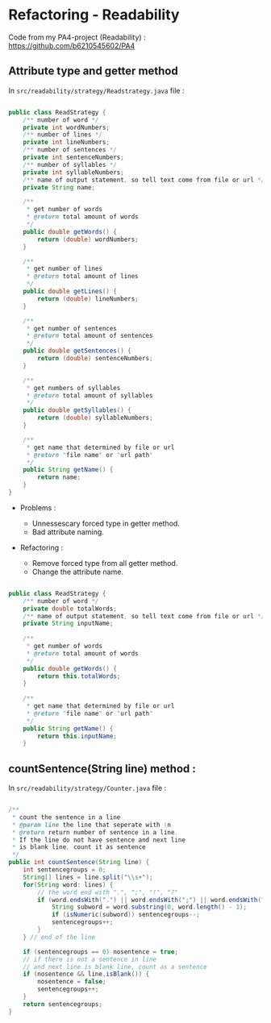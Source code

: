 # Refactoring - Readability

Code from my PA4-project (Readability) : https://github.com/b6210545602/PA4

## Attribute type and getter method

In `src/readability/strategy/Readstrategy.java` file :

``` java

public class ReadStrategy {
    /** number of word */
    private int wordNumbers;
    /** number of lines */
    private int lineNumbers;
    /** number of sentences */
    private int sentenceNumbers;
    /** number of syllables */
    private int syllableNumbers;
    /** name of output statement, so tell text come from file or url */
    private String name;

    /**
     * get number of words
     * @return total amount of words 
     */
    public double getWords() {
        return (double) wordNumbers;
    }

    /**
     * get number of lines
     * @return total amount of lines
     */
    public double getLines() {
        return (double) lineNumbers;
    }

    /**
     * get number of sentences
     * @return total amount of sentences
     */
    public double getSentences() {
        return (double) sentenceNumbers;
    }

    /**
     * get numbers of syllables
     * @return total amount of syllables
     */
    public double getSyllables() {
        return (double) syllableNumbers;
    }

    /**
     * get name that determined by file or url
     * @return "file name" or "url path"
     */
    public String getName() {
        return name;
    }
}

```

- Problems :
    - Unnessescary forced type in getter method.
    - Bad attribute naming.
    
- Refactoring :
    - Remove forced type from all getter method.
    - Change the attribute name.
    
``` java

public class ReadStrategy {
    /** number of word */
    private double totalWords; 
    /** name of output statement, so tell text come from file or url */
    private String inputName;
    
    /**
     * get number of words
     * @return total amount of words 
     */
    public double getWords() {
        return this.totalWords;
    }
    
    /**
     * get name that determined by file or url
     * @return "file name" or "url path"
     */
    public String getName() {
        return this.inputName;
    }

```

## countSentence(String line) method :

In `src/readability/strategy/Counter.java` file :

``` java

/**
 * count the sentence in a line
 * @param line the line that seperate with \n 
 * @return return number of sentence in a line. 
 * If the line do not have sentence and next line
 * is blank line, count it as sentence
 */
public int countSentence(String line) {
    int sentencegroups = 0;
    String[] lines = line.split("\\s+");
    for(String word: lines) {
        // the word end with ".", ";", "!", "?"
        if (word.endsWith(".") || word.endsWith(";") || word.endsWith("!") || word.endsWith("?")) {
            String subword = word.substring(0, word.length() - 1);
            if (isNumeric(subword)) sentencegroups--;
            sentencegroups++;
        }
    } // end of the line

    if (sentencegroups == 0) nosentence = true;
    // if there is not a sentence in line 
    // and next line is blank line, count as a sentence
    if (nosentence && line.isBlank()) {
        nosentence = false; 
        sentencegroups++;
    }
    return sentencegroups;
}

```
